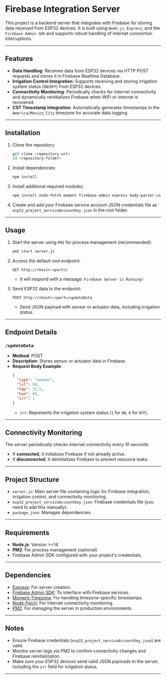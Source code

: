 # Firebase Integration Server

This project is a backend server that integrates with Firebase for storing data received from ESP32 devices. 
It is built using `Node.js`, `Express`, and the `Firebase Admin SDK` and supports robust handling of internet connection interruptions.

---

## Features

- **Data Handling**: Receives data from ESP32 devices via HTTP POST requests and stores it in Firebase Realtime Database.
- **Irrigation Control Integration**: Supports receiving and storing irrigation system status (`ON`/`OFF`) from ESP32 devices.
- **Connectivity Monitoring**: Periodically checks for internet connectivity and dynamically reinitializes Firebase when WiFi or internet is recovered.
- **CST Timestamp Integration**: Automatically generates timestamps in the `America/Mexico_City` timezone for accurate data logging.

---

## Installation

1. Clone the repository:
   ```bash
   git clone <repository-url>
   cd <repository-folder>
   ```

2. Install dependencies:
   ```bash
   npm install
   ```

3. Install additional required modules:
   ```bash
   npm install node-fetch moment firebase-admin express body-parser cors
   ```

4. Create and add your Firebase service account JSON credentials file as `esp32_project_serviceAccountKey.json` in the root folder.

---

## Usage

1. Start the server using `PM2` for process management (recommended):
   ```bash
   pm2 start server.js
   ```

2. Access the default root endpoint:
   ```
   GET http://<host>:<port>/
   ```

   - It will respond with a message: `Firebase Server is Running!`

3. Send ESP32 data to the endpoint:
   ```
   POST http://<host>:<port>/updateData
   ```
   - Send JSON payload with sensor or actuator data, including irrigation status.

---

## Endpoint Details

### `/updateData`
- **Method**: POST
- **Description**: Stores sensor or actuator data in Firebase.
- **Request Body Example**:
  ```json
  {
    "type": "sensor",
    "lvl": 90,
    "tmp": 25.5,
    "hum": 60,
    "irr": 1
  }
  ```
  - `irr`: Represents the irrigation system status (`1` for `ON`, `0` for `OFF`).

---

## Connectivity Monitoring

The server periodically checks internet connectivity every 10 seconds:
- If **connected**, it initializes Firebase if not already active.
- If **disconnected**, it deinitializes Firebase to prevent resource leaks.

---

## Project Structure

- `server.js`: Main server file containing logic for Firebase integration, irrigation control, and connectivity monitoring.
- `esp32_project_serviceAccountKey.json`: Firebase credentials file (you need to add this manually).
- `package.json`: Manages dependencies.

---

## Requirements

- **Node.js**: Version >=14
- **PM2**: For process management (optional)
- Firebase Admin SDK configured with your project's credentials.

---

## Dependencies

- [Express](https://www.npmjs.com/package/express): For server creation.
- [Firebase Admin SDK](https://www.npmjs.com/package/firebase-admin): To interface with Firebase services.
- [Moment-Timezone](https://www.npmjs.com/package/moment-timezone): For handling timezone-specific timestamps.
- [Node-Fetch](https://www.npmjs.com/package/node-fetch): For internet connectivity monitoring.
- [PM2](https://www.npmjs.com/package/pm2): For managing the server in production environments.

---

## Notes

- Ensure Firebase credentials (`esp32_project_serviceAccountKey.json`) are valid.
- Monitor server logs via PM2 to confirm connectivity changes and Firebase reinitialization.
- Make sure your ESP32 devices send valid JSON payloads to the server, including the `irr` field for irrigation status.

---